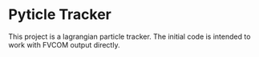 Pyticle Tracker
===============

This project is a lagrangian particle tracker.
The initial code is intended to work with FVCOM output directly.

